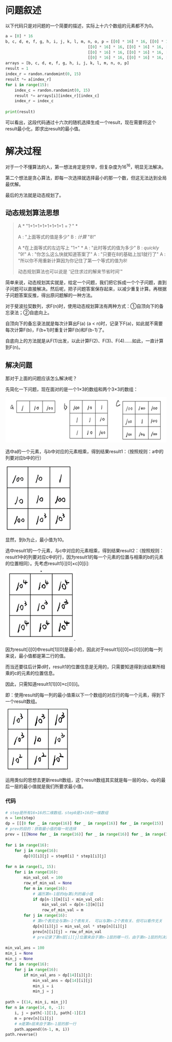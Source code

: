 # 问题叙述

以下代码只是对问题的一个简要的描述，实际上十六个数组的元素都不为0。

```python
a = [0] * 16
b, c, d, e, f, g, h, i, j, k, l, m, n, o, p = [[0] * 16] * 16, [[0] * 16] * 16, [[0] * 16] * 16, [[0] * 16] * 16, 
									[[0] * 16] * 16, [[0] * 16] * 16, [[0] * 16] * 16, [[0] * 16] * 16, 
									[[0] * 16] * 16, [[0] * 16] * 16, [[0] * 16] * 16, [[0] * 16] * 16, 
									[[0] * 16] * 16, [[0] * 16] * 16, [[0] * 16] * 16, 
arrays = [b, c, d, e, f, g, h, i, j, k, l, m, n, o, p]
result = 1
index_r = randon.randomint(0, 15)
result *= a[index_r]
for i in range(15):
	index_c = randon.randomint(0, 15)
	result *= arrays[i][index_r][index_c]
	index_r = index_c

print(result)
```

可以看出，这段代码通过十六次的随机选择生成一个result，现在需要将这个result最小化，即求出result的最小值。

# 解决过程

对于一个不懂算法的人，第一想法肯定是穷举，但复杂度为$16^{16}$，明显无法解决。

第二个想法是贪心算法，即每一次选择就选择最小的那一个数，但这无法达到全局最优解。

最后的方法就是动态规划了。

## 动态规划算法思想

> A * "1+1+1+1+1+1+1+1 =？" *
>
> A : "上面等式的值是多少"
> B : *计算* "8!"
>
> A *在上面等式的左边写上 "1+" *
> A : "此时等式的值为多少"
> B : *quickly* "9!"
> A : "你怎么这么快就知道答案了"
> A : "只要在8的基础上加1就行了"
> A : "所以你不用重新计算因为你记住了第一个等式的值为8!
>
> 动态规划算法也可以说是 '记住求过的解来节省时间'"

简单来说，动态规划其实就是，给定一个问题，我们把它拆成一个个子问题，直到子问题可以直接解决。然后呢，把子问题答案保存起来，以减少重复计算。再根据子问题答案反推，得出原问题解的一种方法。

对于斐波拉契数列，求F(n)时，使用动态规划算法有两种方式：①自顶向下的备忘录法；②自底向上。

自顶向下的备忘录法就是每次计算出F(a) (a < n)时，记录下F(a)，如此就不需要每次计算F(b)，F(b+1)时重复计算F(b)和F(b-1)了。

自底向上的方法就是从F(1)出发，以此计算F(2)、F(3)、F(4)……如此，一直计算到F(n)。

## 解决问题

那对于上面的问题应该怎么解决呢？

先简化一下问题，现在面对的是一个1×3的数组和两个3×3的数组：

![简化问题](动态规划/image-20230405145317757.png)

选中a的一个元素，与b中对应的元素相乘，得到结果result1：（按照规则：a中的列要对应b中的行）

![result1](动态规划/image-20230405145420183.png)

显然，到b为止，最小值为10。

选中result1的一个元素，与c中对应的元素相乘，得到结果result2：（按照规则：result1中的列要对应c中的行，因为result1的每一个元素的位置与相乘的b的元素的位置相同）。先考虑result1\[i\]\[0\]×c\[0\]\[i\]:

![result1(i)(0)×c(0)(i)](动态规划/image-20230405145626564.png)

因为result\[i\]\[0\]中result[1][0]是最小的，因此对于result1\[i\]\[0\]×c[0][i]的每一列来说，最小值都是第二行的值。

而当还要往后计算d时，result1的位置信息是无用的，只需要知道得到该结果所相乘的c的元素的位置信息。

因此，只需知道result1\[1\]\[0\]×c\[0\]\[i\]。

即：使用result的每一列的最小值乘以下一个数组的对应行的每一个元素，得到下一个result数组。

![result2](动态规划/image-20230405145718352.png)

运用类似的思想去更新result数组，这个result数组其实就是每一层的dp，dp的最后一层的最小值就是我们所要求最小值。

### 代码

```python
# step是所有16×16的二维数组，step0是1×16的一维数组
n = len(step)
dp = [[[0 for _ in range(16)] for _ in range(16)] for _ in range(15)]
# prev的目的：获取最小值的每一轮选择
prev = [[[None for _ in range(16)] for _ in range(16)] for _ in range(15)]

for i in range(16):
    for j in range(16):
        dp[0][i][j] = step0[i] * step1[i][j]

for n in range(1, 15):
    for i in range(16):
        min_val_col = 100
        row_of_min_val = None
        for m in range(16):
            # 遍历第n-1层的dp第i列的最小值
            if dp[n-1][m][i] < min_val_col:
                min_val_col = dp[n-1][m][i]
                row_of_min_val = m
        for j in range(16):
            # 第n个表完全与第n-1个表有关， 可以与第n-2个表有关、但可以看作无关
            dp[n][i][j] = min_val_col * step[n][i][j]
            prev[n][i][j] = row_of_min_val
            # pre记录了第n层[i][j]位置来自于第n-1层的哪一行，由于第n-1层的列决定了第n层的行，因此又可以通过i来确定第n-1层的列

min_val_ans = 100
min_i = None
min_j = None
for i in range(16):
    for j in range(16):
        if min_val_ans > dp[14][i][j]:
            min_val_ans = dp[14][i][j]
            min_i = i
            min_j = j

path = [(14, min_i, min_j)]
for n in range(14, 0, -1):
    i, j = path[-1][1], path[-1][2]
    m = prev[n][i][j]  
    # m是第n层来自于第n-1层的那一行
    path.append((n-1, m, i))
path.reverse()
```

